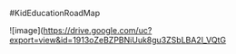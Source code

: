 #KidEducationRoadMap


![image](https://drive.google.com/uc?export=view&id=1913oZeBZPBNiUuk8gu3ZSbLBA2l_VQtG
